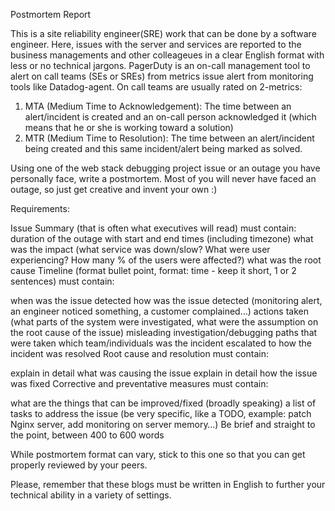 Postmortem Report

This is a site reliability engineer(SRE) work that can be done by a software engineer.
Here, issues with the server and services are reported to the business managements and other colleageues in a clear English format with less or no technical jargons.
PagerDuty is an on-call management tool to alert on call teams (SEs or SREs) from metrics issue alert from monitoring tools like Datadog-agent. On call teams are usually rated on 2-metrics:

1. MTA (Medium Time to Acknowledgement): The time between an alert/incident is created and an on-call person acknowledged it (which means that he or she is working toward a solution)
2. MTR (Medium Time to Resolution): The time between an alert/incident being created and this same incident/alert being marked as solved.

Using one of the web stack debugging project issue or an outage you have personally face, write a postmortem. Most of you will never have faced an outage, so just get creative and invent your own :)

Requirements:

Issue Summary (that is often what executives will read) must contain:
duration of the outage with start and end times (including timezone)
what was the impact (what service was down/slow? What were user experiencing? How many % of the users were affected?)
what was the root cause
Timeline (format bullet point, format: time - keep it short, 1 or 2 sentences) must contain:

when was the issue detected
how was the issue detected (monitoring alert, an engineer noticed something, a customer complained…)
actions taken (what parts of the system were investigated, what were the assumption on the root cause of the issue)
misleading investigation/debugging paths that were taken
which team/individuals was the incident escalated to
how the incident was resolved
Root cause and resolution must contain:

explain in detail what was causing the issue
explain in detail how the issue was fixed
Corrective and preventative measures must contain:

what are the things that can be improved/fixed (broadly speaking)
a list of tasks to address the issue (be very specific, like a TODO, example: patch Nginx server, add monitoring on server memory…)
Be brief and straight to the point, between 400 to 600 words

While postmortem format can vary, stick to this one so that you can get properly reviewed by your peers.

Please, remember that these blogs must be written in English to further your technical ability in a variety of settings.
